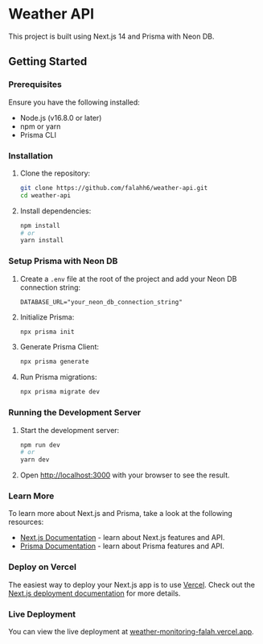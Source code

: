 # Weather API

This project is built using Next.js 14 and Prisma with Neon DB.

## Getting Started

### Prerequisites

Ensure you have the following installed:
- Node.js (v16.8.0 or later)
- npm or yarn
- Prisma CLI

### Installation

1. Clone the repository:
    ```bash
    git clone https://github.com/falahh6/weather-api.git
    cd weather-api
    ```

2. Install dependencies:
    ```bash
    npm install
    # or
    yarn install
    ```

### Setup Prisma with Neon DB

1. Create a `.env` file at the root of the project and add your Neon DB connection string:
    ```env
    DATABASE_URL="your_neon_db_connection_string"
    ```

2. Initialize Prisma:
    ```bash
    npx prisma init
    ```

3. Generate Prisma Client:
    ```bash
    npx prisma generate
    ```

4. Run Prisma migrations:
    ```bash
    npx prisma migrate dev
    ```

### Running the Development Server

1. Start the development server:
    ```bash
    npm run dev
    # or
    yarn dev
    ```

2. Open [http://localhost:3000](http://localhost:3000) with your browser to see the result.

### Learn More

To learn more about Next.js and Prisma, take a look at the following resources:
- [Next.js Documentation](https://nextjs.org/docs) - learn about Next.js features and API.
- [Prisma Documentation](https://www.prisma.io/docs) - learn about Prisma features and API.

### Deploy on Vercel

The easiest way to deploy your Next.js app is to use [Vercel](https://vercel.com/). Check out the [Next.js deployment documentation](https://nextjs.org/docs/app/building-your-application/deploying) for more details.

### Live Deployment

You can view the live deployment at [weather-monitoring-falah.vercel.app](https://weather-monitoring-falah.vercel.app).
